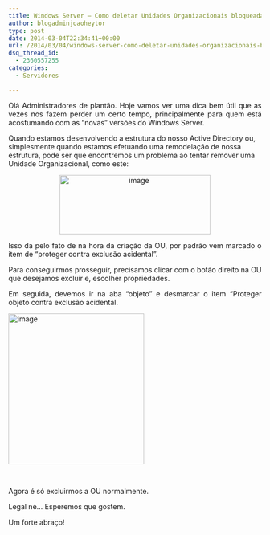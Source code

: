 ```yaml
---
title: Windows Server – Como deletar Unidades Organizacionais bloqueadas
author: blogadminjoaoheytor
type: post
date: 2014-03-04T22:34:41+00:00
url: /2014/03/04/windows-server-como-deletar-unidades-organizacionais-bloqueadas/
dsq_thread_id:
  - 2360557255
categories:
  - Servidores

---
```

<p style="text-align: justify">
  Olá Administradores de plantão. Hoje vamos ver uma dica bem útil que as vezes nos fazem perder um certo tempo, principalmente para quem está acostumando com as &#8220;novas&#8221; versões do Windows Server.
</p>

Quando estamos desenvolvendo a estrutura do nosso Active Directory ou, simplesmente quando estamos efetuando uma remodelação de nossa estrutura, pode ser que encontremos um problema ao tentar remover uma Unidade Organizacional, como este:

<p style="text-align: center">
  <a href="/img/sites/4/2014/03/image.jpg"><img loading="lazy" class="size-medium wp-image-720 aligncenter" alt="image" src="/img/sites/4/2014/03/image-300x118.jpg" width="300" height="118" /></a>
</p>

<p style="text-align: justify">
  Isso da pelo fato de na hora da criação da OU, por padrão vem marcado o item de &#8220;proteger contra exclusão acidental&#8221;.
</p>

<p style="text-align: justify">
  Para conseguirmos prosseguir, precisamos clicar com o botão direito na OU que desejamos excluir e, escolher propriedades.
</p>

<p style="text-align: justify">
  Em seguida, devemos ir na aba &#8220;objeto&#8221; e desmarcar o item &#8220;Proteger objeto contra exclusão acidental.
</p>

[<img loading="lazy" class="size-medium wp-image-723 aligncenter" alt="image" src="/img/sites/4/2014/03/image1-270x300.jpg" width="270" height="300" />][1]

&nbsp;

Agora é só excluirmos a OU normalmente.

Legal né&#8230; Esperemos que gostem.

Um forte abraço!

 [1]: /img/sites/4/2014/03/image1.jpg